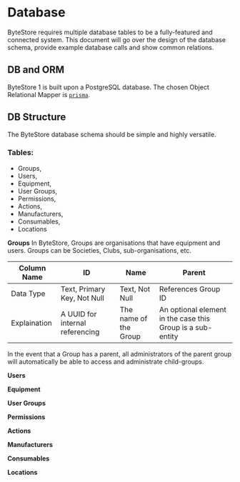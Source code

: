 # Database

ByteStore requires multiple database tables to be a fully-featured and connected system. This document will go over the design of the database schema, provide example database calls and show common relations.

## DB and ORM
ByteStore 1 is built upon a PostgreSQL database.
The chosen Object Relational Mapper is [`prisma`](https://www.prisma.io/).

## DB Structure
The ByteStore database schema should be simple and highly versatile.

### Tables:
- Groups,
- Users,
- Equipment,
- User Groups,
- Permissions,
- Actions,
- Manufacturers,
- Consumables,
- Locations

**Groups**
In ByteStore, Groups are organisations that have equipment and users. Groups can be Societies, Clubs, sub-organisations, etc.

| Column Name  | ID                              | Name                  | Parent                                                     |
|--------------|---------------------------------|-----------------------|------------------------------------------------------------|
| Data Type    | Text, Primary Key, Not Null     | Text, Not Null        | References Group ID                                        |
| Explaination | A UUID for internal referencing | The name of the Group | An optional element in the case this Group is a sub-entity |

In the event that a Group has a parent, all administrators of the parent group will automatically be able to access and administrate child-groups.

**Users**

**Equipment**

**User Groups**

**Permissions**

**Actions**

**Manufacturers**

**Consumables**

**Locations**